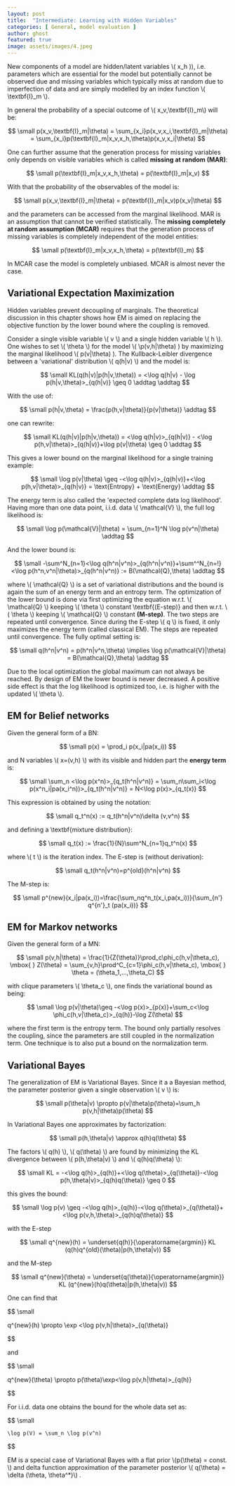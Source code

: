 ```yaml
---
layout: post
title:  "Intermediate: Learning with Hidden Variables"
categories: [ General, model evaluation ]
author: ghost
featured: true
image: assets/images/4.jpeg
---
```


New components of a model are hidden/latent variables \\( x_h \)), i.e. parameters which are essential for the model but potentially cannot be observed due and missing variables which typically miss at random due to imperfection of data and are simply modelled by an index function \\( \textbf{I}_m \\). 

In general the probability of a special outcome of \\( x_v,\textbf{I}_m\\) will be:

$$ \small
    p(x_v,\textbf{I}_m|\theta) = \sum_{x_i}p(x_v,x_i,\textbf{I}_m|\theta) =  \sum_{x_i}p(\textbf{I}_m|x_v,x_h,\theta)p(x_v,x_i|\theta)
$$

One can further assume that the generation process for missing variables only depends on visible variables which is called **missing at random (MAR)**:

$$ \small
    p(\textbf{I}_m|x_v,x_h,\theta) = p(\textbf{I}_m|x_v)
$$

With that the probability of the observables of the model is:

$$ \small
    p(x_v,\textbf{I}_m|\theta) = p(\textbf{I}_m|x_v)p(x_v|\theta)
$$

and the parameters can be accessed from the marginal likelihood. MAR is an assumption that cannot be verified statistically.
The **missing completely at random assumption (MCAR)** requires that the generation process of missing variables is completely independent of the model entities:

$$ \small
    p(\textbf{I}_m|x_v,x_h,\theta) = p(\textbf{I}_m)
$$

In MCAR case the model is completely unbiased. MCAR is almost never the case.

## Variational Expectation Maximization

Hidden variables prevent decoupling of marginals. The theoretical discussion in this chapter shows how EM is aimed on replacing the objective function by the lower bound where the coupling is removed.

Consider a single visible variable \\( v \\) and a single hidden variable \\( h \\). One wishes to set \\( \theta \\) for the model \\( \p(v,h|\theta) \) by maximizing the marginal likelihood \\( p(v|\theta) \). The Kullback-Leibler divergence between a 'variational' distribution \\( q(h|v) \\) and the model is:

$$ \small
    KL(q(h|v)|p(h|v,\theta)) = <\log q(h|v) - \log p(h|v,\theta)>_{q(h|v)} \geq 0 \addtag \addtag
$$

With the use of:

$$ \small
    p(h|v,\theta) = \frac{p(h,v|\theta)}{p(v|\theta)} \addtag
$$

one can rewrite:

$$ \small
    KL(q(h|v)|p(h|v,\theta)) = <\log q(h|v)>_{q(h|v)} - <\log p(h,v|\theta)>_{q(h|v)}+\log p(v|\theta) \geq 0  \addtag
$$

This gives a lower bound on the marginal likelihood for a single training example:

$$ \small
    \log p(v|\theta) \geq -<\log q(h|v)>_{q(h|v)}+<\log p(h,v|\theta)>_{q(h|v)} = \text{Entropy} + \text{Energy} \addtag
$$

The energy term is also called the 'expected complete data log likelihood'. Having more than one data point, i.i.d. data \\( \mathcal{V} \\), the full log likelihood is:

$$ \small
    \log p(\mathcal{V}|\theta) = \sum_{n=1}^N \log p(v^n|\theta)  \addtag
$$

And the lower bound is:

$$ \small
    -\sum^N_{n=1}<\log q(h^n|v^n)>_{q(h^n|v^n)}+\sum^^N_{n=!}<\log p(h^n,v^n|\theta)>_{q(h^n|v^n)} := B(\mathcal{Q},\theta) \addtag
$$

where \\( \mathcal{Q} \\) is a set of variational distributions and the bound is again the sum of an energy term and an entropy term. The optimization of the lower bound is done via first optimizing the equation w.r.t. \\( \mathcal{Q} \\) keeping \\( \theta \\) constant \textbf{(E-step)} and then w.r.t. \\( \theta \\) keeping \\( \mathcal{Q} \\) constant **(M-step)**. The two steps are repeated until convergence. Since during the E-step \\( q \\) is fixed, it only maximizes the energy term (called classical EM). The steps are repeated until convergence. The fully optimal setting is:

$$ \small
    q(h^n|v^n) = p(h^n|v^n,\theta) \implies \log p(\mathcal{V}|\theta) = B(\mathcal{Q},\theta) \addtag
$$

Due to the local optimization the global maximum can not always be reached. By design of EM the lower bound is never decreased. A positive side effect is that the log likelihood is optimized too, i.e. is higher with the updated \\( \theta \\).

## EM for Belief networks

Given the general form of a BN:

$$ \small
    p(x) = \prod_i p(x_i|pa(x_i))
$$

and N variables \\( x=(v,h) \\) with its visible and hidden part the **energy term** is:

$$ \small
    \sum_n <\log p(x^n)>_{q_t(h^n|v^n)} = \sum_n\sum_i<\log p(x^n_i|pa(x_i^n))>_{q_t(h^n|v^n)} = N<\log p(x)>_{q_t(x)}
$$

This expression is obtained by using the notation:

$$ \small
    q_t^n(x) := q_t(h^n|v^n)\delta (v,v^n)
$$

and defining a \textbf{mixture distribution}:

$$ \small
    q_t(x) := \frac{1}{N}\sum^N_{n=1}q_t^n(x) 
$$

where \\( t \\) is the iteration index. The E-step is (without derivation):

$$ \small
    q_t(h^n|v^n)=p^{old}(h^n|v^n)
$$

The M-step is:

$$ \small
    p^{new}(x_i|pa(x_i))=\frac{\sum_nq^n_t(x_i,pa(x_i))}{\sum_{n'} q^{n'}_t (pa(x_i))}
$$

## EM for Markov networks

Given the general form of a MN:

$$ \small
    p(v,h|\theta) = \frac{1}{Z(\theta)}\prod_c\phi_c(h,v|\theta_c), \mbox{ } Z(\theta) = \sum_{v,h}\prod^C_{c=1}\phi_c(h,v|\theta_c), \mbox{ } \theta = (\theta_1,...,\theta_C)
$$

with clique parameters \\( \theta_c \\), one finds the variational bound as being:

$$ \small
    \log p(v|\theta)\geq -<\log p(x)>_{p(x)}+\sum_c<\log \phi_c(h,v|\theta_c)>_{q(h)}-\log Z(\theta)
$$

where the first term is the entropy term. The bound only partially resolves the coupling, since the parameters are still coupled in the normalization term. One technique is to also put a bound on the normalization term. 

## Variational Bayes

The generalization of EM is Variational Bayes. Since it a a Bayesian method, the parameter posterior given a single observation \\( v \\) is:

$$ \small
    p(\theta|v) \propto p(v|\theta)p(\theta)=\sum_h p(v,h|\theta)p(\theta)
$$

In Variational Bayes one approximates by factorization:

$$ \small
    p(h,\theta|v) \approx q(h)q(\theta)
$$

The factors \\( q(h) \\), \\( q(\theta) \\) are found by minimizing the KL divergence between \\( p(h,\theta|v) \\) and \\( q(h)q(\theta) \\):

$$ \small
    KL = -<\log q(h)>_{q(h)}+<\log q(\theta)>_{q(\theta)}-<\log p(h,\theta|v)>_{q(h)q(\theta)} \geq 0
$$

this gives the bound:

$$ \small
    \log p(v) \geq -<\log q(h)>_{q(h)}-<\log q(\theta)>_{q(\theta)}+<\log p(v,h,\theta)>_{q(h)q(\theta)}
$$

with the E-step

$$ \small
    q^{new}(h) = \underset{q(h)}{\operatorname{argmin}}  KL (q(h)q^{old}(\theta)|p(h,\theta|v))
$$

and the M-step

$$ \small
    q^{new}(\theta) = \underset{q(\theta)}{\operatorname{argmin}}  KL (q^{new}(h)q(\theta)|p(h,\theta|v))
$$

One can find that 

$$ \small

q^{new}(h) \propto \exp <\log p(v,h|\theta)>_{q(\theta)}

$$

and 

$$ \small

q^{new}(\theta) \propto p(\theta)\exp<\log p(v,h|\theta)>_{q(h)}

$$

For i.i.d. data one obtains the bound for the whole data set as:

$$ \small

    \log p(V) = \sum_n \log p(v^n)
    
$$

EM is a special case of Variational Bayes with a flat prior  \\(p(\theta) = const. \\) and delta function approximation of the parameter posterior \\( q(\theta) = \delta (\theta, \theta^*)\\) .
